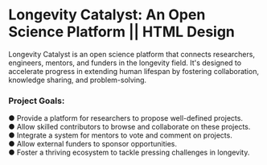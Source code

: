 # Longevity Catalyst: An Open Science Platform || HTML Design 

Longevity Catalyst is an open science platform that connects researchers, engineers, mentors,
and funders in the longevity field. It's designed to accelerate progress in extending human
lifespan by fostering collaboration, knowledge sharing, and problem-solving.

### Project Goals: 
● Provide a platform for researchers to propose well-defined projects.  
● Allow skilled contributors to browse and collaborate on these projects.  
● Integrate a system for mentors to vote and comment on projects.  
● Allow external funders to sponsor opportunities.  
● Foster a thriving ecosystem to tackle pressing challenges in longevity.  
